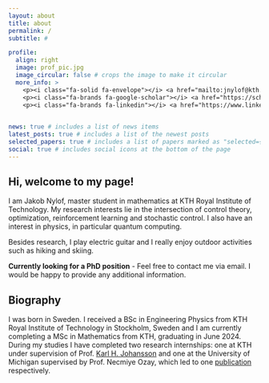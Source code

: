 ```yaml
---
layout: about
title: about
permalink: /
subtitle: #

profile:
  align: right
  image: prof_pic.jpg
  image_circular: false # crops the image to make it circular
  more_info: >
    <p><i class="fa-solid fa-envelope"></i> <a href="mailto:jnylof@kth.se">jnylof@kth.se</a></p>
    <p><i class="fa-brands fa-google-scholar"></i> <a href="https://scholar.google.com/citations?user=jVDb3CAAAAAJ&hl=en">Google Scholar</a></p>
    <p><i class="fa-brands fa-linkedin"></i> <a href="https://www.linkedin.com/in/jakob-nyl%C3%B6f-10571b183/">Linkedin</a></p>
    

news: true # includes a list of news items
latest_posts: true # includes a list of the newest posts
selected_papers: true # includes a list of papers marked as "selected={true}"
social: true # includes social icons at the bottom of the page
---
```


## Hi, welcome to my page! ##

I am Jakob Nylof, master student in mathematics at KTH Royal Institute of Technology. My research interests lie in the intersection of control theory, optimization, reinforcement learning and stochastic control. I also have an interest in physics, in particular quantum computing.

Besides research, I play electric guitar and I really enjoy outdoor activities such as hiking and skiing.

**Currently looking for a PhD position** - Feel free to contact me via email. I would be happy to provide any additional information.

## Biography ##

I was born in Sweden. I received a BSc in Engineering Physics from KTH Royal Institute of Technology in Stockholm, Sweden and I am currently completing a MSc in Mathematics from KTH, graduating in June 2024. During my studies I have completed two research internships: one at KTH under supervision of Prof. [Karl H. Johansson](https://people.kth.se/~kallej/) and one at the University of Michigan supervised by Prof. Necmiye Ozay, which led to one [publication](/publications/) respectively.

